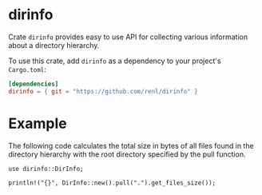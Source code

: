 dirinfo
=======

Crate `dirinfo` provides easy to use API for collecting various information about a
directory hierarchy.

To use this crate, add `dirinfo` as a dependency to your project's `Cargo.toml`:

``` toml
[dependencies]
dirinfo = { git = "https://github.com/renl/dirinfo" }
```

# Example

The following code calculates the total size in bytes of all files found in the
directory hierarchy with the root directory specified by the pull function.

```
use dirinfo::DirInfo;

println!("{}", DirInfo::new().pull(".").get_files_size());
```
